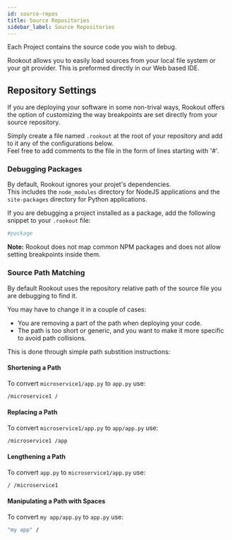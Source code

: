 ```yaml
---
id: source-repos
title: Source Repositories
sidebar_label: Source Repositories
---
```


Each Project contains the source code you wish to debug.

Rookout allows you to easily load sources from your local file system or your git provider.  This is preformed directly in our Web based IDE.

## Repository Settings

If you are deploying your software in some non-trival ways, Rookout offers the option of customizing the way breakpoints are set directly from your source repository.

Simply create a file named `.rookout` at the root of your repository and add to it any of the configurations below.  
Feel free to add comments to the file in the form of lines starting with '#'.

### Debugging Packages

By default, Rookout ignores your projet's dependencies.  
This includes the `node_modules` directory for NodeJS applications and the `site-packages` directory for Python applications.

If you are debugging a project installed as a package, add the following snippet to your `.rookout` file:

```python
#package
```

**Note:** Rookout does not map common NPM packages and does not allow setting breakpoints inside them.

### Source Path Matching

By default Rookout uses the repository relative path of the source file you are debugging to find it.

You may have to change it in a couple of cases:
- You are removing a part of the path when deploying your code.
- The path is too short or generic, and you want to make it more specific to avoid path collisions.

This is done through simple path substition instructions:

#### Shortening a Path

To convert `microservice1/app.py` to `app.py` use:
```bash
/microservice1 /
```

#### Replacing a Path

To convert `microservice1/app.py` to `app/app.py` use:
```bash
/microservice1 /app
```

#### Lengthening a Path

To convert `app.py` to `microservice1/app.py` use:
```bash
/ /microservice1
```

#### Manipulating a Path with Spaces

To convert `my app/app.py` to `app.py` use:
```bash
"my app" /
```
